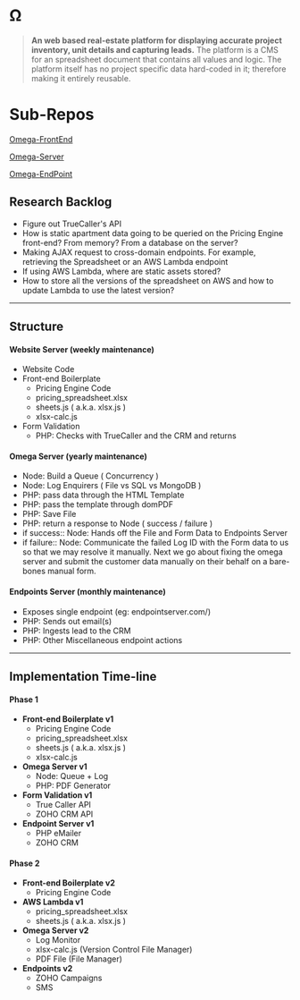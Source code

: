 # Ω

> **An web based real-estate platform for displaying accurate project inventory, unit details and capturing leads.** The platform is a CMS for an spreadsheet document that contains all values and logic. The platform itself has no project specific data hard-coded in it; therefore making it entirely reusable.

# Sub-Repos

[Omega-FrontEnd](https://github.com/TeamLazaro/Omega-FrontEnd)

[Omega-Server](https://github.com/TeamLazaro/Omega-Server)

[Omega-EndPoint](https://github.com/TeamLazaro/Omega-EndPoint)

## Research Backlog
- Figure out TrueCaller's API
- How is static apartment data going to be queried on the Pricing Engine front-end? From memory? From a database on the server?
- Making AJAX request to cross-domain endpoints. For example, retrieving the Spreadsheet or an AWS Lambda endpoint
- If using AWS Lambda, where are static assets stored?
- How to store all the versions of the spreadsheet on AWS and how to update Lambda to use the latest version?

---

## Structure

#### Website Server (weekly maintenance)
- Website Code
- Front-end Boilerplate
	- Pricing Engine Code
	- pricing_spreadsheet.xlsx
	- sheets.js ( a.k.a. xlsx.js )
	- xlsx-calc.js
- Form Validation
	- PHP: Checks with TrueCaller and the CRM and returns

#### Omega Server (yearly maintenance)
- Node: Build a Queue ( Concurrency )
- Node: Log Enquirers ( File vs SQL vs MongoDB )
- PHP: pass data through the HTML Template
- PHP: pass the template through domPDF
- PHP: Save File
- PHP: return a response to Node ( success / failure )
- if success:: Node: Hands off the File and Form Data to Endpoints Server
- if failure:: Node: Communicate the failed Log ID with the Form data to us so that we may resolve it manually. Next we go about fixing the omega server and submit the customer data manually on their behalf on a bare-bones manual form.

#### Endpoints Server (monthly maintenance)
- Exposes single endpoint (eg: endpointserver.com/)
- PHP: Sends out email(s)
- PHP: Ingests lead to the CRM
- PHP: Other Miscellaneous endpoint actions

---

## Implementation Time-line

#### Phase 1
- **Front-end Boilerplate v1**
	- Pricing Engine Code
	- pricing_spreadsheet.xlsx
	- sheets.js ( a.k.a. xlsx.js )
	- xlsx-calc.js
- **Omega Server v1**
	- Node: Queue + Log	
	- PHP: PDF Generator
- **Form Validation v1**
	- True Caller API
	- ZOHO CRM API
- **Endpoint Server v1**
	- PHP eMailer
	- ZOHO CRM

#### Phase 2
- **Front-end Boilerplate v2**
	- Pricing Engine Code
- **AWS Lambda v1**
	- pricing_spreadsheet.xlsx
	- sheets.js ( a.k.a. xlsx.js )
- **Omega Server v2**
	- Log Monitor
	- xlsx-calc.js (Version Control File Manager)
	- PDF File (File Manager)
- **Endpoints v2**
	- ZOHO Campaigns
	- SMS


